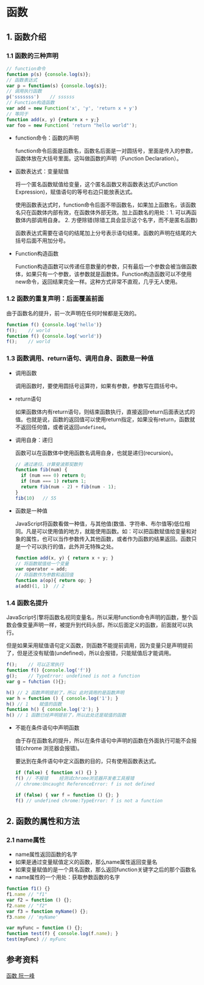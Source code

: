 # 函数

## 1. 函数介绍

### 1.1 函数的三种声明

```javascript
// function命令
function p(s) {console.log(s)};
// 函数表达式
var p = function(s) {console.log(s)};
// 调用执行函数
p('sssssss')	// ssssss
// Function构造函数
var add = new Function('x', 'y', 'return x + y')
// 等同于
function add(x, y) {return x + y;}
var foo = new Function( 'return "hello world"');
```

- function命令：函数的声明

  function命令后面是函数名，函数名后面是一对圆括号，里面是传入的参数，函数体放在大括号里面。这叫做函数的声明（Function Declaration）。

- 函数表达式：变量赋值

  将一个匿名函数赋值给变量，这个匿名函数又称函数表达式(Function Expression)，赋值语句的等号右边只能放表达式。

  使用函数表达式时，function命令后面不带函数名，如果加上函数名，该函数名只在函数体内部有效，在函数体外部无效。加上函数名的用处：1. 可以再函数体内部调用自身。 2. 方便除错(除错工具会显示这个名字，而不是匿名函数)

  函数表达式需要在语句的结尾加上分号表示语句结束。函数的声明在结尾的大括号后面不用加分号。

- Function构造函数

  Function构造函数可以传递任意数量的参数，只有最后一个参数会被当做函数体，如果只有一个参数，该参数就是函数体。Function构造函数可以不使用new命令，返回结果完全一样。这种方式非常不直观，几乎无人使用。

### 1.2 函数的重复声明：后面覆盖前面

由于函数名的提升，前一次声明在任何时候都是无效的。

```javascript
function f() {console.log('hello')}
f();	// world
function f() {console.log('world')}
f();	// world
```

### 1.3 函数调用、return语句、调用自身、函数是一种值

- 调用函数

  调用函数时，要使用圆括号运算符，如果有参数，参数写在圆括号中。

- return语句

  如果函数体内有return语句，则结束函数执行，直接返回return后面表达式的值。也就是说，函数的返回值可以使用return指定，如果没有return，函数就不返回任何值，或者说返回`undefined`。

- 调用自身：递归

  函数可以在函数体中使用函数名调用自身，也就是递归(recursion)。

  ```javascript
  // 通过递归，计算斐波那契数列
  function fib(num) {
    if (num === 0) return 0;
    if (num === 1) return 1;
    return fib(num - 2) + fib(num - 1);
  }
  fib(10)	// 55
  ```

- 函数是一种值

  JavaScript将函数看做一种值，与其他值(数值、字符串、布尔值等)低位相同。凡是可以使用值的地方，就能使用函数。如：可以把函数赋值给变量和对象的属性，也可以当作参数传入其他函数，或者作为函数的结果返回。函数只是一个可以执行的值，此外并无特殊之处。

  ```javascript
  function add(x, y) { return x + y; }
  // 将函数赋值给一个变量
  var operator = add;
  // 将函数作为参数和返回值
  function a(op){ return op; }
  a(add)(1, 1)	// 2
  ```

### 1.4 函数名提升

JavaScript引擎将函数名视同变量名，所以采用function命令声明的函数，整个函数会像变量声明一样，被提升到代码头部，所以后面定义的函数，前面就可以执行。

但是如果采用赋值语句定义函数，则函数不能提前调用，因为变量只是声明提前了，但是还没有赋值(undefined)，所以会报错，只能赋值后才能调用。

```javascript
f();	// 可以正常执行
function f() {console.log('f')}
g();	// TypeError: undefined is not a function
var g = fuhction (){};

h() // 2 函数声明提前了，所以 此时调用的是函数声明
var h = function () { console.log('1'); }
h() // 1	赋值的函数
function h() { console.log('2'); }
h() // 1 函数已经声明提前了，所以此处还是赋值的函数
```



- 不能在条件语句中声明函数

  由于存在函数名的提升，所以在条件语句中声明的函数在外面执行可能不会报错(chrome 浏览器会报错)。

  要达到在条件语句中定义函数的目的，只有使用函数表达式。 

  ```javascript
  if (false) { function x() {} }
  f() // 不报错	经测试chrome浏览器开发者工具报错
  // chrome:Uncaught ReferenceError: f is not defined
  
  if (false) { var f = function () {}; }
  f() // undefined chrome:TypeError: f is not a function
  ```



## 2. 函数的属性和方法

### 2.1 name属性

- name属性返回函数的名字
- 如果是通过变量赋值定义的函数，那么name属性返回变量名
- 如果变量赋值的是一个具名函数，那么返回function关键字之后的那个函数名
- name属性的一个用处：获取参数函数的名字

```javascript
function f1() {}
f1.name // "f1"
var f2 = function () {};
f2.name // "f2"
var f3 = function myName() {};
f3.name // 'myName'

var myFunc = function () {};
function test(f) { console.log(f.name); }
test(myFunc) // myFunc
```



## 参考资料

[函数 阮一峰](http://javascript.ruanyifeng.com/grammar/function.html)